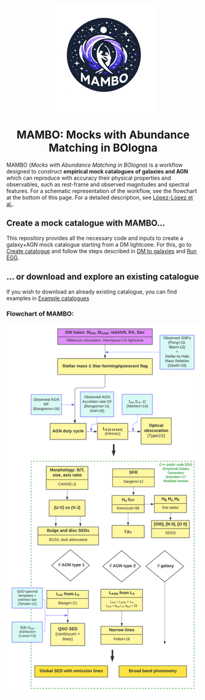 <p align="center">
  <img width = "280" src="docs/MAMBO_logo.png?raw=true"/>
</p>
<h1 align="center">MAMBO: Mocks with Abundance Matching in BOlogna</h1>

MAMBO (*Mocks with Abundance Matching in BOlogna*) is a workflow designed to construct **empirical mock catalogues of
galaxies and AGN** which can reproduce with accuracy their physical properties and observables, such as rest-frame and observed magnitudes
and spectral features. For a schematic representation of the workflow, see the flowchart at the bottom of this page. For a detailed description, see [López-López et al.](link_to_paper).



## Create a mock catalogue with MAMBO...
This repository provides all the necessary code and inputs to create a galaxy+AGN mock catalogue starting from a DM lightcone. For this,
go to [Create catalogue](https://github.com/xalolo/MAMBO/tree/main/Create%20catalogue) and follow the steps described in [DM to galaxies](https://github.com/xalolo/MAMBO/tree/main/Create%20catalogue/DM%20to%20galaxies)
and [Run EGG](https://github.com/xalolo/MAMBO/tree/main/Create%20catalogue/Run%20EGG).

## ... or download and explore an existing catalogue
If you wish to download an already existing catalogue, you can find examples in [Example catalogues](https://github.com/xalolo/MAMBO/tree/main/Example%20catalogues)

### Flowchart of MAMBO:

<p align="center">
  <img width = "800" src="docs/MAMBO_flowchart.png?raw=true"/>
</p>
